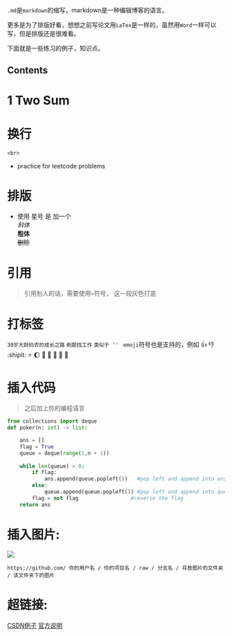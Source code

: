 
`.md`是`markdown`的缩写，markdown是一种编辑博客的语言。

更多是为了排版好看，想想之前写论文用`LaTex`是一样的，虽然用`Word`一样可以写，但是排版还是很难看。

下面就是一些练习的例子，知识点。

Contents
-----------
# 1 Two Sum

# 换行
`<br>`

* practice for leetcode problems

# 排版
  * 使用 星号 是 加一个 <br>
  *斜体*<br>
  **粗体**<br>
  ~~删除~~<br>


# 引用
>引用别人的话，需要使用`>`符号， 这一段灰色打底

# 打标签
`30岁大龄码农的成长之路` `刷题找工作`
``类似于 '' ``
`emoji`符号也是支持的，例如 :+1: :-1: :shipit: :star: :moon: :apple: :peach: :watermelon: :lemon: :banana:


# 插入代码 
>之后加上你的编程语言
```Python
from collections import deque
def poker(n: int) -> list:

    ans = []
    flag = True
    queue = deque(range(1,n + 1))
    
    while len(queue) > 0:
        if flag:
            ans.append(queue.popleft())   #pop left and append into ans
        else:
            queue.append(queue.popleft()) #pop left and append into queue
        flag = not flag                 #reverse the flag
    return ans

```

# 插入图片:
![](http://www.baidu.com/img/bdlogo.gif)  

`https://github.com/ 你的用户名 / 你的项目名 / raw / 分支名 / 存放图片的文件夹 / 该文件夹下的图片`



# 超链接:
[CSDN例子](https://blog.csdn.net/u012067966/article/details/50736647)
[官方说明](https://help.github.com/cn/github/writing-on-github/basic-writing-and-formatting-syntax#links)


